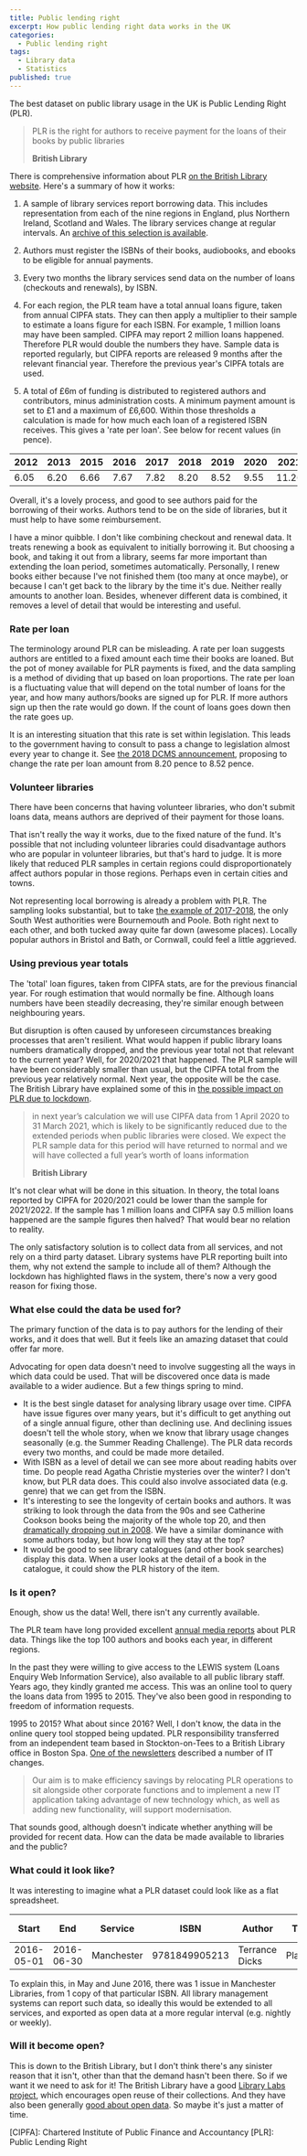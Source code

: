 ```yaml
---
title: Public lending right
excerpt: How public lending right data works in the UK
categories:
  - Public lending right
tags:
  - Library data
  - Statistics
published: true
---
```


The best dataset on public library usage in the UK is Public Lending Right (PLR).

> PLR is the right for authors to receive payment for the loans of their books by public libraries
>
> **British Library** 

There is comprehensive information about PLR [on the British Library website](https://www.bl.uk/plr). Here's a summary of how it works:

1. A sample of library services report borrowing data. This includes representation from each of the nine regions in England, plus Northern Ireland, Scotland and Wales. The library services change at regular intervals. An [archive of this selection is available](https://www.bl.uk/plr/uk-sample-library-archive).

2. Authors must register the ISBNs of their books, audiobooks, and ebooks to be eligible for annual payments.

3. Every two months the library services send data on the number of loans (checkouts and renewals), by ISBN.

4. For each region, the PLR team have a total annual loans figure, taken from annual CIPFA stats. They can then apply a multiplier to their sample to estimate a loans figure for each ISBN. For example, 1 million loans may have been sampled. CIPFA may report 2 million loans happened. Therefore PLR would double the numbers they have. Sample data is reported regularly, but CIPFA reports are released 9 months after the relevant financial year. Therefore the previous year's CIPFA totals are used.

5. A total of £6m of funding is distributed to registered authors and contributors, minus administration costs. A minimum payment amount is set to £1 and a maximum of £6,600. Within those thresholds a calculation is made for how much each loan of a registered ISBN receives. This gives a 'rate per loan'. See below for recent values (in pence).

| 2012 | 2013 | 2015 | 2016 | 2017 | 2018 | 2019 | 2020 | 2021 |
| ---- | ---- | ---- | ---- | ---- | ---- | ---- | ---- | ---- |
| 6.05 | 6.20 | 6.66 | 7.67 | 7.82 | 8.20 | 8.52 | 9.55 | 11.26 |

Overall, it's a lovely process, and good to see authors paid for the borrowing of their works. Authors tend to be on the side of libraries, but it must help to have some reimbursement. 

I have a minor quibble. I don't like combining checkout and renewal data. It treats renewing a book as equivalent to initially borrowing it. But choosing a book, and taking it out from a library, seems far more important than extending the loan period, sometimes automatically. Personally, I renew books either because I've not finished them (too many at once maybe), or because I can't get back to the library by the time it's due. Neither really amounts to another loan. Besides, whenever different data is combined, it removes a level of detail that would be interesting and useful.

### Rate per loan

The terminology around PLR can be misleading. A rate per loan suggests authors are entitled to a fixed amount each time their books are loaned. But the pot of money available for PLR payments is fixed, and the data sampling is a method of dividing that up based on loan proportions. The rate per loan is a fluctuating value that will depend on the total number of loans for the year, and how many authors/books are signed up for PLR. If more authors sign up then the rate would go down. If the count of loans goes down then the rate goes up.

It is an interesting situation that this rate is set within legislation. This leads to the government having to consult to pass a change to legislation almost every year to change it. See [the 2018 DCMS announcement](https://www.gov.uk/government/consultations/public-lending-right-plr-rate-per-loan-consultation-for-payments-in-relation-to-the-201718-public-lending-right-scheme-year), proposing to change the rate per loan amount from 8.20 pence to 8.52 pence.

### Volunteer libraries

There have been concerns that having volunteer libraries, who don't submit loans data, means authors are deprived of their payment for those loans.

That isn't really the way it works, due to the fixed nature of the fund. It's possible that not including volunteer libraries could disadvantage authors who are popular in volunteer libraries, but that's hard to judge. It is more likely that reduced PLR samples in certain regions could disproportionately affect authors popular in those regions. Perhaps even in certain cities and towns.

Not representing local borrowing is already a problem with PLR. The sampling looks substantial, but to take [the example of 2017-2018](https://www.bl.uk/britishlibrary/~/media/bl/global/services/plr/pdfs/samples/2017-2018.pdf), the only South West authorities were Bournemouth and Poole. Both right next to each other, and both tucked away quite far down (awesome places). Locally popular authors in Bristol and Bath, or Cornwall, could feel a little aggrieved.


### Using previous year totals

The 'total' loan figures, taken from CIPFA stats, are for the previous financial year. For rough estimation that would normally be fine. Although loans numbers have been steadily decreasing, they're similar enough between neighbouring years.

But disruption is often caused by unforeseen circumstances breaking processes that aren't resilient. What would happen if public library loans numbers dramatically dropped, and the previous year total not that relevant to the current year? Well, for 2020/2021 that happened. The PLR sample will have been considerably smaller than usual, but the CIPFA total from the previous year relatively normal. Next year, the opposite will be the case. The British Library have explained some of this in [the possible impact on PLR due to lockdown](https://www.bl.uk/britishlibrary/~/media/88440fd32e8d4697bb382446a7993efd.ashx).

> in next year’s calculation we will use CIPFA data from 1 April 2020 to 31 March  2021, which is likely to be significantly reduced due to the extended periods when public libraries were closed. We expect the PLR sample data for this period will have returned to normal and we will have collected a full year’s worth of loans information
>
> **British Library** 

It's not clear what will be done in this situation. In theory, the total loans reported by CIPFA for 2020/2021 could be lower than the sample for 2021/2022. If the sample has 1 million loans and CIPFA say 0.5 million loans happened are the sample figures then halved? That would bear no relation to reality.

The only satisfactory solution is to collect data from all services, and not rely on a third party dataset. Library systems have PLR reporting built into them, why not extend the sample to include all of them? Although the lockdown has highlighted flaws in the system, there's now a very good reason for fixing those.

### What else could the data be used for?

The primary function of the data is to pay authors for the lending of their works, and it does that well. But it feels like an amazing dataset that could offer far more.

Advocating for open data doesn't need to involve suggesting all the ways in which data could be used. That will be discovered once data is made available to a wider audience. But a few things spring to mind.

- It is the best single dataset for analysing library usage over time. CIPFA have issue figures over many years, but it's difficult to get anything out of a single annual figure, other than declining use. And declining issues doesn't tell the whole story, when we know that library usage changes seasonally (e.g. the Summer Reading Challenge). The PLR data records every two months, and could be made more detailed.
- With ISBN as a level of detail we can see more about reading habits over time. Do people read Agatha Christie mysteries over the winter? I don't know, but PLR data does. This could also involve associated data (e.g. genre) that we can get from the ISBN. 
- It's interesting to see the longevity of certain books and authors. It was striking to look through the data from the 90s and see Catherine Cookson books being the majority of the whole top 20, and then [dramatically dropping out in 2008](https://www.theguardian.com/books/2010/feb/11/catherine-cookson-library-charts). We have a similar dominance with some authors today, but how long will they stay at the top?
- It would be good to see library catalogues (and other book searches) display this data. When a user looks at the detail of a book in the catalogue, it could show the PLR history of the item.

### Is it open?

Enough, show us the data! Well, there isn't any currently available.

The PLR team have long provided excellent [annual media reports](https://www.bl.uk/plr/uk-media-centre) about PLR data. Things like the top 100 authors and books each year, in different regions.

In the past they were willing to give access to the LEWIS system (Loans Enquiry Web Information Service), also available to all public library staff. Years ago, they kindly granted me access. This was an online tool to query the loans data from 1995 to 2015. They've also been good in responding to freedom of information requests.

1995 to 2015? What about since 2016? Well, I don't know, the data in the online query tool stopped being updated. PLR responsibility transferred from an independent team based in Stockton-on-Tees to a British Library office in Boston Spa. [One of the newsletters](https://www.bl.uk/britishlibrary/~/media/bl/global/services/plr/pdfs/newsletters/2018newsletter.pdf) described a number of IT changes.

>  Our aim is to make efficiency savings by relocating PLR operations to sit alongside other corporate functions and to implement a new IT application taking advantage of new technology which, as well as adding new functionality, will support modernisation. 

That sounds good, although doesn't indicate whether anything will be provided for recent data. How can the data be made available to libraries and the public?

### What could it look like?

It was interesting to imagine what a PLR dataset could look like as a flat spreadsheet.

| Start | End | Service | ISBN | Author | Title | Item type | Copies | Loans |
| ---------------- | ------- | ---- | ------ | ----- | ------ | ------ | ------ | ------ |
| 2016-05-01 | 2016-06-30 | Manchester | 9781849905213 | Terrance Dicks | Players | Book | 1 | 1 |

To explain this, in May and June 2016, there was 1 issue in Manchester Libraries, from 1 copy of that particular ISBN. All library management systems can report such data, so ideally this would be extended to all services, and exported as open data at a more regular interval (e.g. nightly or weekly).

### Will it become open?

This is down to the British Library, but I don't think there's any sinister reason that it isn't, other than that the demand hasn't been there. So if we want it we need to ask for it! The British Library have a good [Library Labs project](https://www.bl.uk/projects/british-library-labs), which encourages open reuse of their collections. And they have also been generally [good about open data](http://www.bl.uk/bibliographic/datafree.html). So maybe it's just a matter of time.



[CIPFA]: Chartered Institute of Public Finance and Accountancy
[PLR]: Public Lending Right
